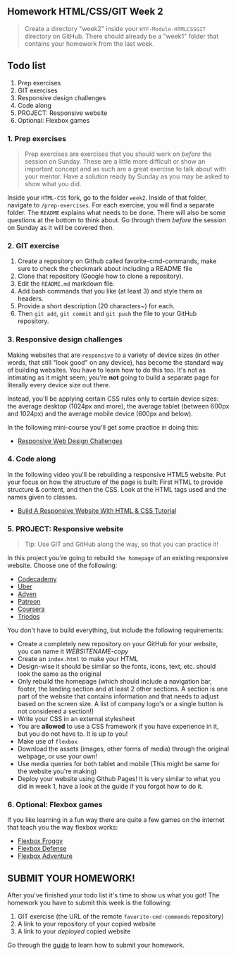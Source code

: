## Homework HTML/CSS/GIT Week 2

> Create a directory "week2" inside your `HYF-Module-HTMLCSSGIT` directory on GitHub. There should already be a "week1" folder that contains your homework from the last week.

## Todo list

1. Prep exercises
2. GIT exercises
3. Responsive design challenges
4. Code along
5. PROJECT: Responsive website
6. Optional: Flexbox games

### 1. Prep exercises

> Prep exercises are exercises that you should work on _before_ the session on Sunday. These are a little more difficult or show an important concept and as such are a great exercise to talk about with your mentor. Have a solution ready by Sunday as you may be asked to show what you did.

Inside your `HTML-CSS` fork, go to the folder `week2`. Inside of that folder, navigate to `/prep-exercises`. For each exercise, you will find a separate folder. The `README` explains what needs to be done. There will also be some questions at the bottom to think about. Go through them _before_ the session on Sunday as it will be covered then.

### 2. GIT exercise

1.  Create a repository on Github called favorite-cmd-commands, make sure to check the checkmark about including a README file
2.  Clone that repository (Google how to clone a repository).
3.  Edit the `README.md` markdown file.
4.  Add bash commands that you like (at least 3) and style them as headers.
5.  Provide a short description (20 characters~) for each.
6.  Then `git add`, `git commit` and `git push` the file to your GitHub repository.

### 3. Responsive design challenges

Making websites that are `responsive` to a variety of device sizes (in other words, that still "look good" on any device), has become the standard way of building websites. You have to learn how to do this too. It's not as intimating as it might seem; you're **not** going to build a separate page for literally every device size out there.

Instead, you'll be applying certain CSS rules only to certain device sizes: the average desktop (1024px and more), the average tablet (between 600px and 1024px) and the average mobile device (600px and below).

In the following mini-course you'll get some practice in doing this:

- [Responsive Web Design Challenges](https://learn.freecodecamp.org/responsive-web-design/responsive-web-design-principles/)

### 4. Code along

In the following video you'll be rebuilding a responsive HTML5 website. Put your focus on how the structure of the page is built: First HTML to provide structure & content, and then the CSS. Look at the HTML tags used and the names given to classes.

- [Build A Responsive Website With HTML & CSS Tutorial](https://www.youtube.com/watch?v=ZeDP-rzOnAA)

### 5. PROJECT: Responsive website

> Tip: Use GIT and GitHub along the way, so that you can practice it!

In this project you're going to rebuild `the homepage` of an existing responsive website. Choose one of the following:

- [Codecademy](https://www.codecademy.com/)
- [Uber](https://www.uber.com/nl/nl/)
- [Adyen](https://www.adyen.com/)
- [Patreon](https://www.patreon.com/)
- [Coursera](https://www.coursera.org/)
- [Triodos](https://www.triodos.nl/)

You don't have to build everything, but include the following requirements:

- Create a completely new repository on your GitHub for your website, you can name it _WEBSITENAME-copy_
- Create an `index.html` to make your HTML
- Design-wise it should be similar so the fonts, icons, text, etc. should look the same as the original
- Only rebuild the homepage (which should include a navigation bar, footer, the landing section and at least 2 other sections. A section is one part of the website that contains information and that needs to adjust based on the screen size. A list of company logo's or a single button is not considered a section!)
- Write your CSS in an external stylesheet
- You are **allowed** to use a CSS framework if you have experience in it, but you do not have to. It is up to you!
- Make use of `flexbox`
- Download the assets (images, other forms of media) through the original webpage, or use your own!
- Use media queries for both tablet and mobile (This might be same for the website you're making)
- Deploy your website using Github Pages! It is very similar to what you did in week 1, have a look at the guide if you forgot how to do it.

### 6. Optional: Flexbox games

If you like learning in a fun way there are quite a few games on the internet that teach you the way flexbox works:

- [Flexbox Froggy](https://flexboxfroggy.com/)
- [Flexbox Defense](http://www.flexboxdefense.com/)
- [Flexbox Adventure](https://codingfantasy.com/games/flexboxadventure)

## SUBMIT YOUR HOMEWORK!

After you've finished your todo list it's time to show us what you got! The homework you have to submit this week is the following:

1. GIT exercise (the URL of the remote `favorite-cmd-commands` repository)
2. A link to your repository of your copied website
3. A link to your *deployed* copied website

Go through the [guide](../hand-in-homework-guide.md) to learn how to submit your homework.
